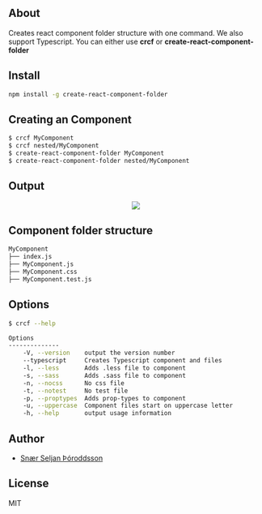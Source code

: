 ## About

Creates react component folder structure with one command. We also support Typescript.
You can either use **crcf** or **create-react-component-folder**

## Install

```sh
npm install -g create-react-component-folder
```

## Creating an Component

```sh
$ crcf MyComponent
$ crcf nested/MyComponent
$ create-react-component-folder MyComponent
$ create-react-component-folder nested/MyComponent  
```

## Output

<p align='center'>
<img src='https://github.com/snaerth/create-react-component-folder/blob/master/docs/screen.png?raw=true' />
</p>

## Component folder structure

```sh
MyComponent
├── index.js
├── MyComponent.js
├── MyComponent.css
├── MyComponent.test.js
```

## Options

```sh
$ crcf --help

Options
--------------
    -V, --version    output the version number
    --typescript     Creates Typescript component and files
    -l, --less       Adds .less file to component
    -s, --sass       Adds .sass file to component
    -n, --nocss      No css file
    -t, --notest     No test file
    -p, --proptypes  Adds prop-types to component
    -u, --uppercase  Component files start on uppercase letter
    -h, --help       output usage information
```

## Author

* [Snær Seljan Þóroddsson](https://github.com/snaerth)

## License

MIT
